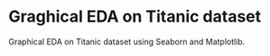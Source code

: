 
# Graghical EDA on Titanic dataset 

Graphical EDA on Titanic dataset using Seaborn and Matplotlib.

